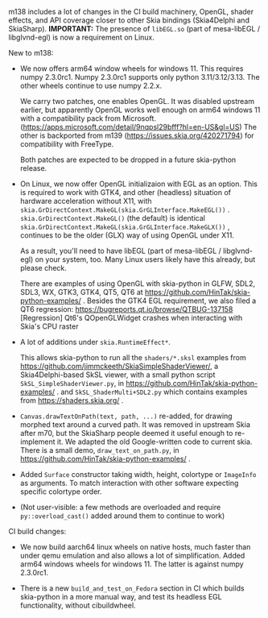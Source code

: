 m138 includes a lot of changes in the CI build machinery, OpenGL,
shader effects, and API coverage closer to other Skia bindings
(Skia4Delphi and SkiaSharp). **IMPORTANT:** The presence of `libEGL.so` (part of
mesa-libEGL / libglvnd-egl) is now a requirement on Linux.

New to m138:

- We now offers arm64 window wheels for windows 11. This requires
  numpy 2.3.0rc1. Numpy 2.3.0rc1 supports only python 3.11/3.12/3.13.
  The other wheels continue to use numpy 2.2.x.

  We carry two patches, one enables OpenGL. It was disabled upstream earlier,
  but apparently OpenGL works well enough on arm64 windows 11 with a
  compatibility pack from Microsoft.
  (https://apps.microsoft.com/detail/9nqpsl29bfff?hl=en-US&gl=US)
  The other is backported from m139
  (https://issues.skia.org/420271794) for compatibility with FreeType.

  Both patches are expected to be dropped in a future skia-python release.

- On Linux, we now offer OpenGL initializaion with EGL as an option.
  This is required to work with GTK4, and other (headless) situation
  of hardware acceleration without X11, with
  `skia.GrDirectContext.MakeGL(skia.GrGLInterface.MakeEGL())` .
  `skia.GrDirectContext.MakeGL()` (the default) is identical
  `skia.GrDirectContext.MakeGL(skia.GrGLInterface.MakeGLX())` ,
  continues to be the older (GLX) way of using OpenGL under X11.

  As a result, you'll need to have libEGL (part of mesa-libEGL / libglvnd-egl)
  on your system, too. Many Linux users likely have this already,
  but please check.

  There are examples of using OpenGL with skia-python in
  GLFW, SDL2, SDL3, WX, GTK3, GTK4, QT5, QT6 at
  https://github.com/HinTak/skia-python-examples/ . Besides the GTK4
  EGL requirement, we also filed a QT6 regression:
  https://bugreports.qt.io/browse/QTBUG-137158
  [Regression] Qt6's QOpenGLWidget crashes when interacting with Skia's CPU raster

- A lot of additions under `skia.RuntimeEffect*`. 

  This allows skia-python to run all the `shaders/*.sksl`
  examples from
  https://github.com/jimmckeeth/SkiaSimpleShaderViewer/,
  a Skia4Delphi-based SkSL viewer,
  with a small python script `SkSL_SimpleShaderViewer.py`,
  in https://github.com/HinTak/skia-python-examples/ .
  and `SkSL_ShaderMulti+SDL2.py` which contains examples
  from https://shaders.skia.org/ .

- `Canvas.drawTextOnPath(text, path, ...)` re-added, for
  drawing morphed text around a curved path. It was removed
  in upstream Skia after m70, but the SkiaSharp people deemed it
  useful enough to re-implement it. We adapted the old
  Google-written code to current skia.
  There is a small demo, `draw_text_on_path.py`, in
  https://github.com/HinTak/skia-python-examples/ .

- Added `Surface` constructor taking width, height, colortype
  or `ImageInfo` as arguments. To match interaction with other
  software expecting specific colortype order.

- (Not user-visible: a few methods are overloaded and require
   `py::overload_cast()` added around them to continue to work)

CI build changes:

- We now build aarch64 linux wheels on native hosts, much faster
  than under qemu emulation and also allows a lot of simplification.
  Added arm64 windows wheels for windows 11. The latter is against
  numpy 2.3.0rc1.

- There is a new `build_and_test_on_Fedora` section in CI which builds
  skia-python in a more manual way, and test its headless EGL
  functionality, without cibuildwheel.

